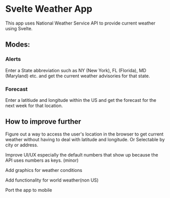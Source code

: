 # Svelte Weather App


This app uses National Weather Service API to provide current weather using Svelte.

## Modes:

### Alerts

Enter a State abbreviation such as NY (New York), FL (Florida), MD (Maryland) etc. and get the current weather advisories for that state.

### Forecast

Enter a latitiude and longitude within the US and get the forecast for the next week for that location.

## How to improve further

Figure out a way to access the user's location in the browser to get current weather without having to deal with latitude and longitude. Or Selectable by city or address.

Improve UI/UX especially the default numbers that show up because the API uses numbers as keys. (minor)

Add graphics for weather conditions

Add functionality for world weather(non US)

Port the app to mobile
